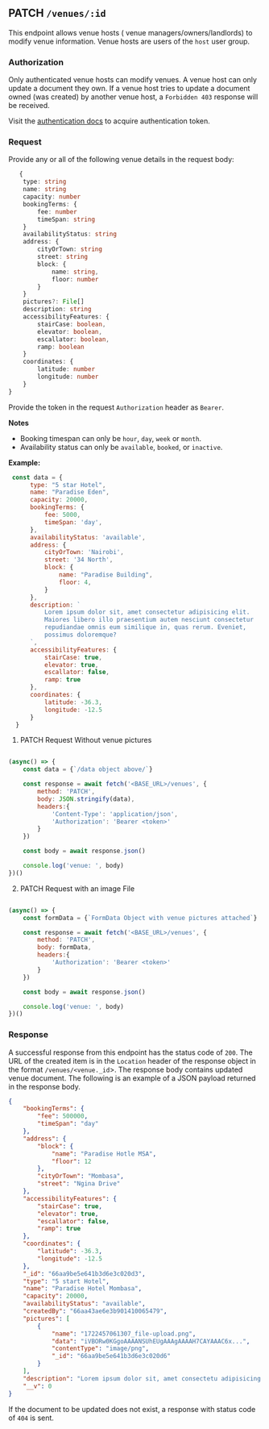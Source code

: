 ## PATCH `/venues/:id`

This endpoint allows venue hosts ( venue managers/owners/landlords) to modify venue information.  Venue hosts are users of the `host` user group.

### Authorization
Only authenticated venue hosts can modify venues. A venue host can only update a document they own. If a venue host tries to update a document owned (was created) by another venue host, a `Forbidden 403` response will be received.

Visit the [authentication docs](../../../authentication/authentication.md) to acquire authentication token.

### Request
Provide any or all of the following venue details in the request body:


```typescript
   {
    type: string
    name: string
    capacity: number
    bookingTerms: {
        fee: number
        timeSpan: string
    }
    availabilityStatus: string
    address: {
        cityOrTown: string
        street: string
        block: {
            name: string,
            floor: number
        }
    }
    pictures?: File[]
    description: string
    accessibilityFeatures: {
        stairCase: boolean,
        elevator: boolean,
        escallator: boolean,
        ramp: boolean
    }
    coordinates: {
        latitude: number
        longitude: number
    }
}
```

Provide the token in the request `Authorization` header as `Bearer`.

**Notes**
- Booking timespan can only be `hour`, `day`, `week` or `month`.
- Availability status can only be `available`, `booked`, or `inactive`.

**Example:**

  ```javascript
   const data = {
        type: "5 star Hotel",
        name: "Paradise Eden",
        capacity: 20000,
        bookingTerms: {
            fee: 5000,
            timeSpan: 'day',
        },
        availabilityStatus: 'available',
        address: {
            cityOrTown: 'Nairobi',
            street: '34 North',
            block: {
                name: "Paradise Building",
                floor: 4,
            }
        },
        description: `
            Lorem ipsum dolor sit, amet consectetur adipisicing elit. 
            Maiores libero illo praesentium autem nesciunt consectetur 
            repudiandae omnis eum similique in, quas rerum. Eveniet, 
            possimus doloremque?
        `,
        accessibilityFeatures: {
            stairCase: true,
            elevator: true,
            escallator: false,
            ramp: true
        },
        coordinates: {
            latitude: -36.3,
            longitude: -12.5
        }
    }
```

1. PATCH Request Without venue pictures

```javascript

(async() => {
    const data = {`/data object above/`}

    const response = await fetch('<BASE_URL>/venues', {
        method: 'PATCH',
        body: JSON.stringify(data),
        headers:{
            'Content-Type': 'application/json',
            'Authorization': 'Bearer <token>'
        }
    })

    const body = await response.json()

    console.log('venue: ', body)
})()
```

2. PATCH Request with an image File

```javascript

(async() => {
    const formData = {`FormData Object with venue pictures attached`}

    const response = await fetch('<BASE_URL>/venues', {
        method: 'PATCH',
        body: formData,
        headers:{
            'Authorization': 'Bearer <token>'
        }
    })

    const body = await response.json()

    console.log('venue: ', body)
})()
```

### Response

A successful response from this endpoint has the status code of `200`. The URL of the created item is in the `Location` header of the response object in the format `/venues/<venue._id`>. The response body contains updated venue document. The following is an example of a JSON payload returned in the response body.

```json
{
    "bookingTerms": {
        "fee": 500000,
        "timeSpan": "day"
    },
    "address": {
        "block": {
            "name": "Paradise Hotle MSA",
            "floor": 12
        },
        "cityOrTown": "Mombasa",
        "street": "Ngina Drive"
    },
    "accessibilityFeatures": {
        "stairCase": true,
        "elevator": true,
        "escallator": false,
        "ramp": true
    },
    "coordinates": {
        "latitude": -36.3,
        "longitude": -12.5
    },
    "_id": "66aa9be5e641b3d6e3c020d3",
    "type": "5 start Hotel",
    "name": "Paradise Hotel Mombasa",
    "capacity": 20000,
    "availabilityStatus": "available",
    "createdBy": "66aa43ae6e3b901410065479",
    "pictures": [
        {
            "name": "1722457061307_file-upload.png",
            "data": "iVBORw0KGgoAAAANSUhEUgAAAgAAAAH7CAYAAAC6x...",
            "contentType": "image/png",
            "_id": "66aa9be5e641b3d6e3c020d6"
        }
    ],
    "description": "Lorem ipsum dolor sit, amet consectetu adipisicing elit. Maiores libero illo praesentium autem nesciunt consectetur repudiandae omnis eum similique in, quas rerum. Eveniet, possimus doloremque?",
    "__v": 0
}
```

If the document to be updated does not exist, a response with status code of `404` is sent.

